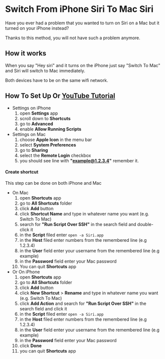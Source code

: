 # Switch From iPhone Siri To Mac Siri

Have you ever had a problem that you wanted to turn on Siri on a Mac but it turned on your iPhone instead?

Thanks to this method, you will not have such a problem anymore.

## How it works

When you say "Hey siri" and it turns on the iPhone just say "Switch To Mac" and Siri will switch to Mac immediately.

Both devices have to be on the same wifi network.


## How To Set Up Or [YouTube Tutorial](https://youtu.be/cHg-KNfGTNM)

* Settings on iPhone
	1. open **Settings** app
	2. scroll down to **Shortcuts**
	3. go to **Advanced**
	4. enable **Allow Running Scripts**
* Settings on Mac
	1. choose **Apple Icon** in the menu bar
	2. select **System Preferences**
	3. go to **Sharing**
	4. select the **Remote Login** checkbox
	5. you should see line with **"example@1.2.3.4"** remember it.

#### Create shortcut

This step can be done on both iPhone and Mac

* On Mac
	1. open **Shortcuts** app
	2. go to **All Shortcuts** folder
	3. click **Add** button
	4. click **Shortcut Name** and type in whatever name you want (e.g. Switch To Mac)
	5. search for **"Run Script Over SSH"** in the search field and double-click it
	6. in the **Script** filed enter `open -a Siri.app`
	7. in the **Host** filed enter numbers from the remembered line (e.g 1.2.3.4)
	8. in the **User** field enter your username from the remembered line (e.g example) 
	9. in the **Password** field enter your Mac password
	10. You can quit **Shortcuts** app
* Or On iPhone
	1. open **Shortcuts** app
	2. go to **All Shortcuts** folder
	3. click **Add** button
	4. click **New Shortcut** > **Rename** and type in whatever name you want (e.g. Switch To Mac)
	5. click **Add Action** and search for **"Run Script Over SSH"** in the search field and click it
	6. in the **Script** filed enter `open -a Siri.app`
	7. in the **Host** filed enter numbers from the remembered line (e.g 1.2.3.4)
	8. in the **User** field enter your username from the remembered line (e.g example) 
	9. in the **Password** field enter your Mac password
	10. click **Done**
	11. you can quit **Shortcuts** app
